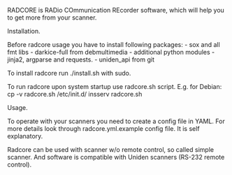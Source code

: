 RADCORE is RADio COmmunication REcorder software, 
which will help you to get more from your scanner.

Installation.

Before radcore usage you have to install following packages:
	- sox and all fmt libs
	- darkice-full from debmultimedia
	- additional python modules - jinja2, argparse and requests.
	- uniden_api from git

To install radcore run ./install.sh with sudo.

To run radcore upon system startup use radcore.sh script.
E.g. for Debian: 
cp -v radcore.sh /etc/init.d/
insserv radcore.sh

Usage.

To operate with your scanners you need to create a config file in YAML.
For more details look through radcore.yml.example config file.
It is self explanatory.

Radcore can be used with scanner w/o remote control, so called simple scanner.
And software is compatible with Uniden scanners (RS-232 remote control).
